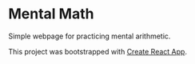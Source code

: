 # Mental Math

Simple webpage for practicing mental arithmetic.

This project was bootstrapped with [Create React App](https://github.com/facebook/create-react-app).
